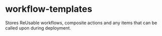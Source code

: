 # workflow-templates
Stores ReUsable workflows, composite actions and any items that can be called upon during deployment.
